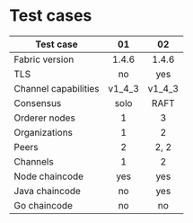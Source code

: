 # Test cases

| Test case                 | 01    | 02    |
| ------------------------- |:-----:|:-----:|
| Fabric version            | 1.4.6 | 1.4.6 |
| TLS                       | no    | yes   |
| Channel capabilities      | v1_4_3| v1_4_3|
| Consensus                 | solo  | RAFT  |
| Orderer nodes             | 1     | 3     |
| Organizations             | 1     | 2     |
| Peers                     | 2     | 2, 2  |
| Channels                  | 1     | 2     |
| Node chaincode            | yes   | yes   |
| Java chaincode            | no    | yes   |
| Go chaincode              | no    | no    |
